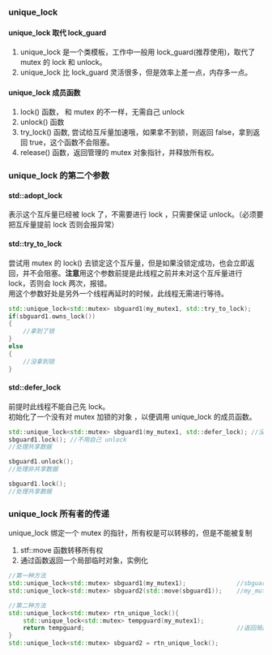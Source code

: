 
### unique_lock
#### unique_lock 取代 lock_guard
1. unique_lock 是一个类模板，工作中一般用 lock_guard(推荐使用)，取代了 mutex 的 lock 和 unlock。
2. unique_lock 比 lock_guard 灵活很多，但是效率上差一点，内存多一点。
#### unique_lock 成员函数
1. lock() 函数， 和 mutex 的不一样，无需自己 unlock
2. unlock() 函数
3. try_lock() 函数, 尝试给互斥量加速哦，如果拿不到锁，则返回 false，拿到返回 true，这个函数不会阻塞。
4. release() 函数，返回管理的 mutex 对象指针，并释放所有权。

### unique_lock 的第二个参数
#### std::adopt_lock
表示这个互斥量已经被 lock 了，不需要进行 lock ，只需要保证 unlock。（必须要把互斥量提前 lock 否则会报异常）
#### std::try_to_lock
尝试用 mutex 的 lock() 去锁定这个互斥量，但是如果没锁定成功，也会立即返回，并不会阻塞。**注意**用这个参数前提是此线程之前并未对这个互斥量进行 lock，否则会 lock 两次，报错。  
用这个参数好处是另外一个线程再延时的时候，此线程无需进行等待。
```cpp
std::unique_lock<std::mutex> sbguard1(my_mutex1, std::try_to_lock);
if(sbguard1.owns_lock())
{
    //拿到了锁
}
else
{
    //没拿到锁
}
```

#### std::defer_lock
 前提时此线程不能自己先 lock。  
 初始化了一个没有对 mutex 加锁的对象 ，以便调用 unique_lock 的成员函数。
 ```cpp
std::unique_lock<std::mutex> sbguard1(my_mutex1, std::defer_lock); //没有加锁的 my_mutex1
sbguard1.lock(); //不用自己 unlock 
//处理共享数据

sbguard1.unlock();
//处理非共享数据

sbguard1.lock();
//处理共享数据

 ```

 ### unique_lock 所有者的传递
 unique_lock 绑定一个 mutex 的指针，所有权是可以转移的，但是不能被复制    
 1. stf::move 函数转移所有权
 2. 通过函数返回一个局部临时对象，实例化
```cpp
//第一种方法
std::unique_lock<std::mutex> sbguard1(my_mutex1);              //sbguard1 拥有 my_mutex1
std::unique_lock<std::mutex> sbguard2(std::move(sbguard1));    //my_mutex1 所有权转移到 sbguard2

//第二种方法
std::unique_lock<std::mutex> rtn_unique_lock(){
    std::unique_lock<std::mutex> tempguard(my_mutex1); 
    return tempguard;                                          //返回局部对象 tempguard 会导致系统生成临时 unique_lock 对象，并调用 unique_lock 的移动构造函数
}
std::unique_lock<std::mutex> sbguard2 = rtn_unique_lock();
```